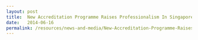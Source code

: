 ```yaml
---
layout: post
title:  New Accreditation Programme Raises Professionalism In Singapore’s Waste Management Industry
date:   2014-06-16
permalink: /resources/news-and-media/New-Accreditation-Programme-Raises-Professionalism-In-Singapore’s-Waste-Management-Industry
---
```

